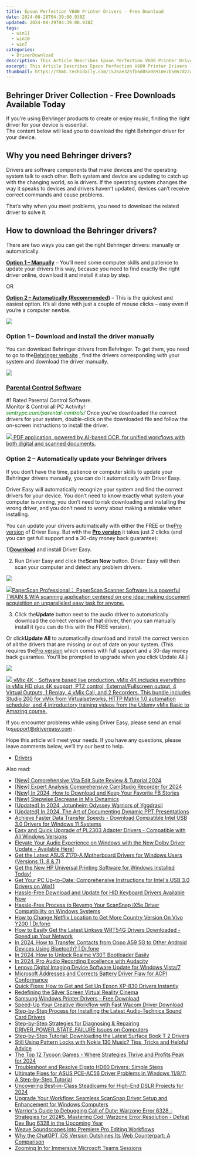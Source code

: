 ```yaml
---
title: Epson Perfection V600 Printer Drivers - Free Download
date: 2024-08-28T04:39:00.938Z
updated: 2024-08-29T04:39:00.938Z
tags:
  - win11
  - win10
  - win7
categories:
  - DriverDownload
description: This Article Describes Epson Perfection V600 Printer Drivers - Free Download
excerpt: This Article Describes Epson Perfection V600 Printer Drivers - Free Download
thumbnail: https://thmb.techidaily.com/1526ae325fb6d05a08910e7b5067d22acd2fa8b701444a0508efbde4504c1f0a.jpg
---
```


## Behringer Driver Collection - Free Downloads Available Today

If you’re using Behringer products to create or enjoy music, finding the right driver for your device is essential.  
 The content below will lead you to download the right Behringer driver for your device.

## Why you need Behringer drivers?

 Drivers are software components that make devices and the operating system talk to each other. Both system and device are updating to catch up with the changing world, so is drivers. If the operating system changes the way it speaks to devices and drivers haven’t updated, devices can’t receive correct commands and cause problems.

 That’s why when you meet problems, you need to download the related driver to solve it.

## How to download the Behringer drivers?

 There are two ways you can get the right Behringer drivers: manually or automatically.  

**[Option 1 – Manually](https://tools.techidaily.com/drivereasy/download/)**  – You’ll need some computer skills and patience to update your drivers this way, because you need to find exactly the right driver online, download it and install it step by step.

OR

**[Option 2 – Automatically (Recommended)](https://www.drivereasy.com/knowledge/download-behringer-drivers/#op2)**  – This is the quickest and easiest option. It’s all done with just a couple of mouse clicks – easy even if you’re a computer newbie.

<!-- affiliate ads begin -->
<a href="https://store.absolute.com/order/checkout.php?PRODS=4601998&QTY=1&AFFILIATE=108875&CART=1"><img src="https://secure.avangate.com/images/merchant/ef70e26a0b5da778eda3f48014d087cd/728x90_larger-shield.jpg" border="0"></a>
<!-- affiliate ads end -->
### Option 1 – Download and install the driver manually

 You can download Behringer drivers from Behringer. To get them, you need to go to the[Behringer website](https://www.behringer.com/Categories/c/Behringer/Downloads) , find the drivers corresponding with your system and download the driver manually.

![](https://images.drivereasy.com/wp-content/uploads/2019/05/41-1024x637.jpg)

<!-- affiliate ads begin -->
<h3 id="200610"><a href="https://sentrypc.7eer.net/c/5597632/200610/3022">Parental Control Software</a></h3>
<span class="text-ad-content">
	#1 Rated Parental Control Software.<br/>
	Monitor & Control all PC Activity!<br/>
		<cite style="color:green">sentrypc.com/parental-controls/</cite>
	</span><img height="0" width="0" src="https://sentrypc.7eer.net/i/5597632/200610/3022" style="position:absolute;visibility:hidden;" border="0" />
<!-- affiliate ads end -->
 Once you’ve downloaded the correct drivers for your system, double-click on the downloaded file and follow the on-screen instructions to install the driver.

<!-- affiliate ads begin -->
<a href="https://checkout.abbyy.com/order/checkout.php?PRODS=39254762&QTY=1&AFFILIATE=108875&CART=1"> <img src="https://secure.avangate.com/images/merchant/0e5fb5c76fca16adbee503c9aff393cd/products/11_FR-Badges-NEW-FR-Standard-16-WIN-200.png" border="0"> PDF application, powered by AI-based OCR, for unified workflows with both digital and scanned documents. </a>
<!-- affiliate ads end -->
### Option 2 – Automatically update your Behringer drivers

 If you don’t have the time, patience or computer skills to update your Behringer drivers manually, you can do it automatically with Driver Easy.

 Driver Easy will automatically recognize your system and find the correct drivers for your device. You don’t need to know exactly what system your computer is running, you don’t need to risk downloading and installing the wrong driver, and you don’t need to worry about making a mistake when installing.

 You can update your drivers automatically with either the FREE or the[Pro version](https://tools.techidaily.com/drivereasy/download/) of Driver Easy. But with the **[Pro version](https://tools.techidaily.com/drivereasy/download/)**  it takes just 2 clicks (and you can get full support and a 30-day money back guarantee):

 1)[**Download**](https://tools.techidaily.com/drivereasy/download/) and install Driver Easy.

 2) Run Driver Easy and click the**Scan Now** button. Driver Easy will then scan your computer and detect any problem drivers.

![](https://images.drivereasy.com/wp-content/uploads/2019/05/42.jpg)

<!-- affiliate ads begin -->
<a href="https://secure.2checkout.com/order/checkout.php?PRODS=37540879&QTY=1&AFFILIATE=108875&CART=1"><img src="https://paperscan.orpalis.com/img/content/You_prefer_to_use.png" border="0">PaperScan Professional： PaperScan Scanner Software is a powerful TWAIN & WIA scanning application centered on one idea: making document acquisition an unparalleled easy task for anyone.</a>
<!-- affiliate ads end -->
 3) Click the**Update** button next to the audio driver to automatically download the correct version of that driver, then you can manually install it (you can do this with the FREE version).  

 Or click**Update All** to automatically download and install the correct version of all the drivers that are missing or out of date on your system. (This requires the[Pro version](https://tools.techidaily.com/drivereasy/download/) which comes with full support and a 30-day money back guarantee. You’ll be prompted to upgrade when you click Update All.)

![](https://images.drivereasy.com/wp-content/uploads/2019/05/43.jpg)

<!-- affiliate ads begin -->
<a href="https://secure.2checkout.com/order/checkout.php?PRODS=30901369&QTY=1&AFFILIATE=108875&CART=1"> <img src="https://secure.avangate.com/images/merchant/ce9a6fb2becc2d235e62b125e9260102/products/1_copy_vMixCallScreenshot1-large.jpg" border="0"> vMix 4K - Software based live production. vMix 4K includes everything in vMix HD plus 4K support, PTZ control, External/Fullscreen output, 4 Virtual Outputs, 1 Replay, 4 vMix Call, and 2 Recorders. 
This bundle includes Studio 200 for vMix from Virtualsetworks, HTTP Matrix 1.0 automation scheduler, and 4 introductory training videos from the Udemy vMix Basic to Amazing course. </a>
<!-- affiliate ads end -->
 If you encounter problems while using Driver Easy, please send an email to[support@drivereasy.com](https://tools.techidaily.com/drivereasy/download/) .

 Hope this article will meet your needs. If you have any questions, please leave comments below, we’ll try our best to help.  

* [Drivers](https://tools.techidaily.com/drivereasy/download/)

<ins class="adsbygoogle"
     style="display:block"
     data-ad-format="autorelaxed"
     data-ad-client="ca-pub-7571918770474297"
     data-ad-slot="1223367746"></ins>



<ins class="adsbygoogle"
     style="display:block"
     data-ad-client="ca-pub-7571918770474297"
     data-ad-slot="8358498916"
     data-ad-format="auto"
     data-full-width-responsive="true"></ins>

<span class="atpl-alsoreadstyle">Also read:</span>
<div><ul>
<li><a href="https://extra-resources.techidaily.com/new-comprehensive-vita-edit-suite-review-and-tutorial-2024/"><u>[New] Comprehensive Vita Edit Suite Review & Tutorial 2024</u></a></li>
<li><a href="https://screen-sharing-recording.techidaily.com/new-expert-analysis-comprehensive-camstudio-recorder-for-2024/"><u>[New] Expert Analysis  Comprehensive CamStudio Recorder for 2024</u></a></li>
<li><a href="https://facebook-video-content.techidaily.com/new-in-2024-how-to-download-and-keep-your-favorite-fb-stories/"><u>[New] In 2024, How to Download and Keep Your Favorite FB Stories</u></a></li>
<li><a href="https://extra-support.techidaily.com/new-stepwise-decrease-in-mix-dynamics/"><u>[New] Stepwise Decrease in Mix Dynamics</u></a></li>
<li><a href="https://video-screen-grab.techidaily.com/updated-in-2024-jotunheim-odyssey-warriors-of-yggdrasil/"><u>[Updated] In 2024, Jotunheim Odyssey  Warriors of Yggdrasil</u></a></li>
<li><a href="https://remote-screen-capture.techidaily.com/updated-in-2024-the-art-of-documenting-dynamic-ppt-presentations/"><u>[Updated] In 2024, The Art of Documenting Dynamic PPT Presentations</u></a></li>
<li><a href="https://win-amazing.techidaily.com/achieve-faster-data-transfer-speeds-download-compatible-intel-usb-30-drivers-for-windows-11-systems/"><u>Achieve Faster Data Transfer Speeds - Download Compatible Intel USB 3.0 Drivers for Windows 11 Systems</u></a></li>
<li><a href="https://win-amazing.techidaily.com/easy-and-quick-upgrade-of-pl2303-adapter-drivers-compatible-with-all-windows-versions/"><u>Easy and Quick Upgrade of PL2303 Adapter Drivers - Compatible with All Windows Versions</u></a></li>
<li><a href="https://win-amazing.techidaily.com/elevate-your-audio-experience-on-windows-with-the-new-dolby-driver-update-available-here/"><u>Elevate Your Audio Experience on Windows with the New Dolby Driver Update - Available Here!</u></a></li>
<li><a href="https://win-amazing.techidaily.com/get-the-latest-asus-z170-a-motherboard-drivers-for-windows-users-versions-11-8-and-7/"><u>Get the Latest ASUS Z170-A Motherboard Drivers for Windows Users (Versions 11, 8 & 7)</u></a></li>
<li><a href="https://win-amazing.techidaily.com/1722974130395-get-the-new-hp-universal-printing-software-for-windows-installed-today/"><u>Get the New HP Universal Printing Software for Windows Installed Today!</u></a></li>
<li><a href="https://win-amazing.techidaily.com/get-your-pc-up-to-date-comprehensive-instructions-for-intels-usb-30-drivers-on-win11/"><u>Get Your PC Up-to-Date: Comprehensive Instructions for Intel's USB 3.0 Drivers on Win11</u></a></li>
<li><a href="https://win-amazing.techidaily.com/hassle-free-download-and-update-for-hid-keyboard-drivers-available-now/"><u>Hassle-Free Download and Update for HID Keyboard Drivers Available Now</u></a></li>
<li><a href="https://win-amazing.techidaily.com/hassle-free-process-to-revamp-your-scansnap-ix5e-driver-compatibility-on-windows-systems/"><u>Hassle-Free Process to Revamp Your ScanSnap iX5e Driver Compatibility on Windows Systems</u></a></li>
<li><a href="https://fake-location.techidaily.com/how-to-change-netflix-location-to-get-more-country-version-on-vivo-y200-drfone-by-drfone-virtual-android/"><u>How to Change Netflix Location to Get More Country Version On Vivo Y200 | Dr.fone</u></a></li>
<li><a href="https://win-amazing.techidaily.com/1722977517977-how-to-easily-get-the-latest-linksys-wrt54g-drivers-downloaded-speed-up-your-network/"><u>How to Easily Get the Latest Linksys WRT54G Drivers Downloaded - Speed up Your Network</u></a></li>
<li><a href="https://android-transfer.techidaily.com/in-2024-how-to-transfer-contacts-from-oppo-a59-5g-to-other-android-devices-using-bluetooth-drfone-by-drfone-transfer-from-android-transfer-from-android/"><u>In 2024, How to Transfer Contacts from Oppo A59 5G to Other Android Devices Using Bluetooth? | Dr.fone</u></a></li>
<li><a href="https://easy-unlock-android.techidaily.com/in-2024-how-to-unlock-realme-v30t-bootloader-easily-by-drfone-android/"><u>In 2024, How to Unlock Realme V30T Bootloader Easily</u></a></li>
<li><a href="https://extra-guidance.techidaily.com/in-2024-pro-audio-recording-excellence-with-audacity/"><u>In 2024, Pro Audio Recording Excellence with Audacity</u></a></li>
<li><a href="https://win-amazing.techidaily.com/lenovo-digital-imaging-device-software-update-for-windows-vista7/"><u>Lenovo Digital Imaging Device Software Update for Windows Vista/7</u></a></li>
<li><a href="https://win-amazing.techidaily.com/microsoft-addresses-and-corrects-battery-driver-flaw-for-acpi-conformance/"><u>Microsoft Addresses and Corrects Battery Driver Flaw for ACPI Conformance</u></a></li>
<li><a href="https://win-amazing.techidaily.com/quick-fixes-how-to-get-and-set-up-epson-xp-830-drivers-instantly/"><u>Quick Fixes: How to Get and Set Up Epson XP-830 Drivers Instantly</u></a></li>
<li><a href="https://extra-tips.techidaily.com/redefining-the-silver-screen-virtual-reality-cinema/"><u>Redefining the Silver Screen  Virtual Reality Cinema</u></a></li>
<li><a href="https://win-amazing.techidaily.com/samsung-windows-printer-drivers-free-download/"><u>Samsung Windows Printer Drivers - Free Download</u></a></li>
<li><a href="https://win-amazing.techidaily.com/speed-up-your-creative-workflow-with-fast-wacom-driver-download/"><u>Speed-Up Your Creative Workflow with Fast Wacom Driver Download</u></a></li>
<li><a href="https://win-amazing.techidaily.com/step-by-step-process-for-installing-the-latest-audio-technica-sound-card-drivers/"><u>Step-by-Step Process for Installing the Latest Audio-Technica Sound Card Drivers</u></a></li>
<li><a href="https://common-error.techidaily.com/step-by-step-strategies-for-diagnosing-and-repairing-driverpowerstatefailure-issues-on-computers/"><u>Step-by-Step Strategies for Diagnosing & Repairing DRIVER_POWER_STATE_FAILURE Issues on Computers</u></a></li>
<li><a href="https://win-amazing.techidaily.com/step-by-step-tutorial-downloading-the-latest-surface-book-t-2-drivers/"><u>Step-by-Step Tutorial: Downloading the Latest Surface Book T 2 Drivers</u></a></li>
<li><a href="https://easy-unlock-android.techidaily.com/still-using-pattern-locks-with-nokia-130-music-tips-tricks-and-helpful-advice-by-drfone-android/"><u>Still Using Pattern Locks with Nokia 130 Music? Tips, Tricks and Helpful Advice</u></a></li>
<li><a href="https://screen-mirroring-recording.techidaily.com/the-top-12-tycoon-games-where-strategies-thrive-and-profits-peak-for-2024/"><u>The Top 12 Tycoon Games - Where Strategies Thrive and Profits Peak for 2024</u></a></li>
<li><a href="https://win-amazing.techidaily.com/troubleshoot-and-resolve-elgato-hd60-drivers-simple-steps/"><u>Troubleshoot and Resolve Elgato HD60 Drivers: Simple Steps</u></a></li>
<li><a href="https://win-amazing.techidaily.com/ultimate-fixes-for-asus-pce-ac56-driver-problems-in-windows-1187-a-step-by-step-tutorial/"><u>Ultimate Fixes for ASUS PCE-AC56 Driver Problems in Windows 11/8/7: A Step-by-Step Tutorial</u></a></li>
<li><a href="https://vp-tips.techidaily.com/uncovering-best-in-class-steadicams-for-high-end-dslr-projects-for-2024/"><u>Uncovering Best-in-Class Steadicams for High-End DSLR Projects for 2024</u></a></li>
<li><a href="https://win-amazing.techidaily.com/upgrade-your-workflow-seamless-scansnap-driver-setup-and-enhancement-for-windows-computers/"><u>Upgrade Your Workflow: Seamless ScanSnap Driver Setup and Enhancement for Windows Computers</u></a></li>
<li><a href="https://win-solutions.techidaily.com/warriors-guide-to-debugging-call-of-duty-warzone-error-6328-strategies-for-2025-mastering-cod-warzone-error-resolution-defeat-dev-bug-6328-in-the-upcoming-y461/"><u>Warrior's Guide to Debugging Call of Duty: Warzone Error 6328 - Strategies for 202#5. Mastering Cod: Warzone Error Resolution - Defeat Dev Bug 6328 in the Upcoming Year</u></a></li>
<li><a href="https://extra-resources.techidaily.com/weave-soundscapes-into-premiere-pro-editing-workflows/"><u>Weave Soundscapes Into Premiere Pro Editing Workflows</u></a></li>
<li><a href="https://tech-hub.techidaily.com/why-the-chatgpt-ios-version-outshines-its-web-counterpart-a-comparison/"><u>Why the ChatGPT iOS Version Outshines Its Web Counterpart: A Comparison</u></a></li>
<li><a href="https://extra-hints.techidaily.com/zooming-in-for-immersive-microsoft-teams-sessions/"><u>Zooming In for Immersive Microsoft Teams Sessions</u></a></li>
</ul></div>
